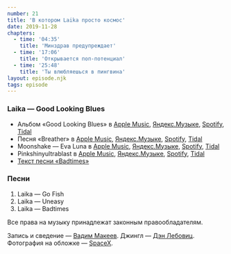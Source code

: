 ```yaml
---
number: 21
title: 'В котором Laika просто космос'
date: 2019-11-28
chapters:
  - time: '04:35'
    title: 'Минздрав предупреждает'
  - time: '17:06'
    title: 'Открывается поп-потенциал'
  - time: '25:48'
    title: 'Ты влюбляешься в пингвина'
layout: episode.njk
tags: episode
---
```


### Laika — Good Looking Blues

- Альбом «Good Looking Blues» в
  [Apple Music](https://music.apple.com/album/3028729),
  [Яндекс.Музыке](https://music.yandex.ru/album/719219),
  [Spotify](https://open.spotify.com/album/3ouVz7kS7MhXKDn8C7qkvb),
  [Tidal](https://tidal.com/browse/album/2204760)
- Песня «Breather» в
  [Apple Music](https://music.apple.com/album/7060524?i=7060502),
  [Яндекс.Музыке](https://music.yandex.ru/album/709394/track/6572312),
  [Spotify](https://open.spotify.com/track/3r6SEGPVlAtfrP8WtDD6eV),
  [Tidal](tidal.com/browse/track/2204170)
- Moonshake — Eva Luna в
  [Apple Music](https://music.apple.com/album/251624175),
  [Яндекс.Музыке](https://music.yandex.ru/album/720524),
  [Spotify](https://open.spotify.com/album/0ZItDfsnuLZvNbRryAToZ6),
  [Tidal](https://tidal.com/browse/album/2207058)
- Pinkshinyultrablast в
  [Apple Music](https://music.apple.com/artist/365816959),
  [Яндекс.Музыке](https://music.yandex.ru/artist/3270258),
  [Spotify](https://open.spotify.com/artist/3pJuDuFyP5uxCHDpXPczf4),
  [Tidal](https://tidal.com/browse/artist/6201863)
- [Текст песни «Badtimes»](https://genius.com/Laika-badtimes-lyrics)

### Песни

1. Laika — Go Fish
2. Laika — Uneasy
3. Laika — Badtimes

Все права на музыку принадлежат законным правообладателям.

Запись и сведение — [Вадим Макеев](https://twitter.com/pepelsbey).
Джингл — [Дэн Лебовиц](https://www.youtube.com/channel/UC38A5qHrlc_Zgua7vL4b96w).
Фотография на обложке — [SpaceX](https://unsplash.com/photos/VBNb52J8Trk).
